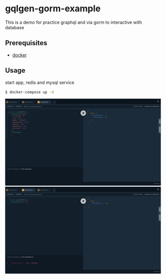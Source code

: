 # gqlgen-gorm-example
This is a demo for practice graphql and via gorm to interactive with database

## Prerequisites
- [docker](https://www.docker.com/products/docker-desktop)

## Usage
start app, redis and mysql service
```bash
$ docker-compose up -d
```
![CreateOffice](https://github.com/GrassShrimp/gqlgen-gorm-example/blob/master/create_office.png)
![DeleteOffice](https://github.com/GrassShrimp/gqlgen-gorm-example/blob/master/delete_office.png)